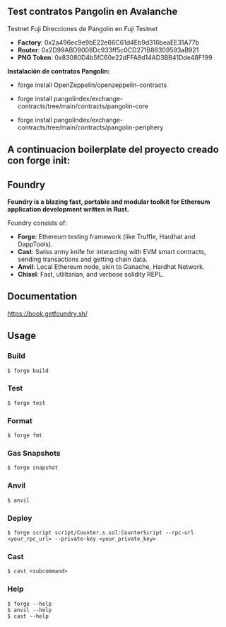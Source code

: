 ## Test contratos Pangolin en Avalanche

Testnet Fuji
Direcciones de Pangolin en Fuji Testnet

-    **Factory**: 0x2a496ec9e9bE22e66C61d4Eb9d316beaEE31A77b
-    **Router**: 0x2D99ABD9008Dc933ff5c0CD271B88309593aB921
-    **PNG Token**: 0x83080D4b5fC60e22dFFA8d14AD3BB41Dde48F199

**Instalación de contratos Pangolin:**

- forge install OpenZeppelin/openzeppelin-contracts

- forge install pangolindex/exchange-contracts/tree/main/contracts/pangolin-core

- forge install pangolindex/exchange-contracts/tree/main/contracts/pangolin-periphery


## A continuacion boilerplate del proyecto creado con forge init: 

## Foundry

**Foundry is a blazing fast, portable and modular toolkit for Ethereum application development written in Rust.**

Foundry consists of:

-   **Forge**: Ethereum testing framework (like Truffle, Hardhat and DappTools).
-   **Cast**: Swiss army knife for interacting with EVM smart contracts, sending transactions and getting chain data.
-   **Anvil**: Local Ethereum node, akin to Ganache, Hardhat Network.
-   **Chisel**: Fast, utilitarian, and verbose solidity REPL.

## Documentation

https://book.getfoundry.sh/

## Usage

### Build

```shell
$ forge build
```

### Test

```shell
$ forge test
```

### Format

```shell
$ forge fmt
```

### Gas Snapshots

```shell
$ forge snapshot
```

### Anvil

```shell
$ anvil
```

### Deploy

```shell
$ forge script script/Counter.s.sol:CounterScript --rpc-url <your_rpc_url> --private-key <your_private_key>
```

### Cast

```shell
$ cast <subcommand>
```

### Help

```shell
$ forge --help
$ anvil --help
$ cast --help
```
